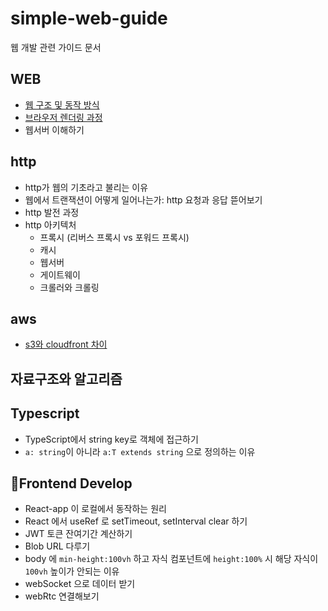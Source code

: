 # simple-web-guide

웹 개발 관련 가이드 문서


## WEB

- [웹 구조 및 동작 방식](https://yeonnnee.github.io/simple-web-guide/)
- [브라우저 렌더링 과정](https://yeonnnee.github.io/simple-web-guide/#%EB%B8%8C%EB%9D%BC%EC%9A%B0%EC%A0%80-%EB%A0%8C%EB%8D%94%EB%A7%81-%EA%B3%BC%EC%A0%95-%EB%A0%8C%EB%8D%94%EB%A7%81-%EC%97%94%EC%A7%84-%EB%8F%99%EC%9E%91-%EA%B3%BC%EC%A0%95)
- 웹서버 이해하기
   

## http

 - http가 웹의 기초라고 불리는 이유
 - 웹에서 트랜잭션이 어떻게 일어나는가: http 요청과 응답 뜯어보기
 - http 발전 과정
 - http 아키텍처
   - 프록시 (리버스 프록시 vs 포워드 프록시)
   - 캐시
   - 웹서버
   - 게이트웨이
   - 크롤러와 크롤링
   
## aws
  - [s3와 cloudfront 차이](https://yeonnnee.notion.site/AWS-eea619fd1c104da0952aa0ab0409abf7?pvs=4)
  

## 자료구조와 알고리즘

##  Typescript

   - TypeScript에서 string key로 객체에 접근하기
   - `a: string`이 아니라 `a:T extends string` 으로 정의하는 이유
     


##  Frontend Develop

   -  React-app 이 로컬에서 동작하는 원리
   -  React 에서 useRef 로 setTimeout, setInterval clear 하기
   -  JWT 토큰 잔여기간 계산하기
   -  Blob URL 다루기
   -  body 에 `min-height:100vh` 하고 자식 컴포넌트에 `height:100%` 시 해당 자식이 `100vh` 높이가 안되는 이유
   -  webSocket 으로 데이터 받기
   -  webRtc 연결해보기
     
     

